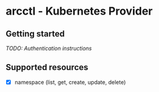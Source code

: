 # arcctl - Kubernetes Provider

## Getting started

_TODO: Authentication instructions_

## Supported resources

- [x] namespace (list, get, create, update, delete)
